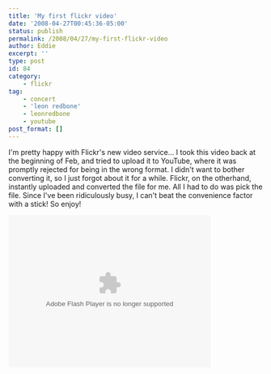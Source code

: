 ```yaml
---
title: 'My first flickr video'
date: '2008-04-27T00:45:36-05:00'
status: publish
permalink: /2008/04/27/my-first-flickr-video
author: Eddie
excerpt: ''
type: post
id: 84
category:
    - flickr
tag:
    - concert
    - 'leon redbone'
    - leonredbone
    - youtube
post_format: []
---
```

I'm pretty happy with Flickr's new video service... I took this video back at the beginning of Feb, and tried to upload it to YouTube, where it was promptly rejected for being in the wrong format. I didn't want to bother converting it, so I just forgot about it for a while. Flickr, on the otherhand, instantly uploaded and converted the file for me. All I had to do was pick the file. Since I've been ridiculously busy, I can't beat the convenience factor with a stick! So enjoy!

<object classid="clsid:D27CDB6E-AE6D-11cf-96B8-444553540000" data="http://www.flickr.com/apps/video/stewart.swf?v=49235" height="300" type="application/x-shockwave-flash" width="400"><param name="flashvars" value="intl_lang=en-us&photo_secret=12dab24d83&photo_id=2443824697&show_info_box=true"></param><param name="movie" value="http://www.flickr.com/apps/video/stewart.swf?v=49235"></param><param name="bgcolor" value="#000000"></param><param name="allowFullScreen" value="true"></param><embed allowfullscreen="true" bgcolor="#000000" flashvars="intl_lang=en-us&photo_secret=12dab24d83&photo_id=2443824697&flickr_show_info_box=true" height="300" src="http://www.flickr.com/apps/video/stewart.swf?v=49235" type="application/x-shockwave-flash" width="400"></embed></object>
